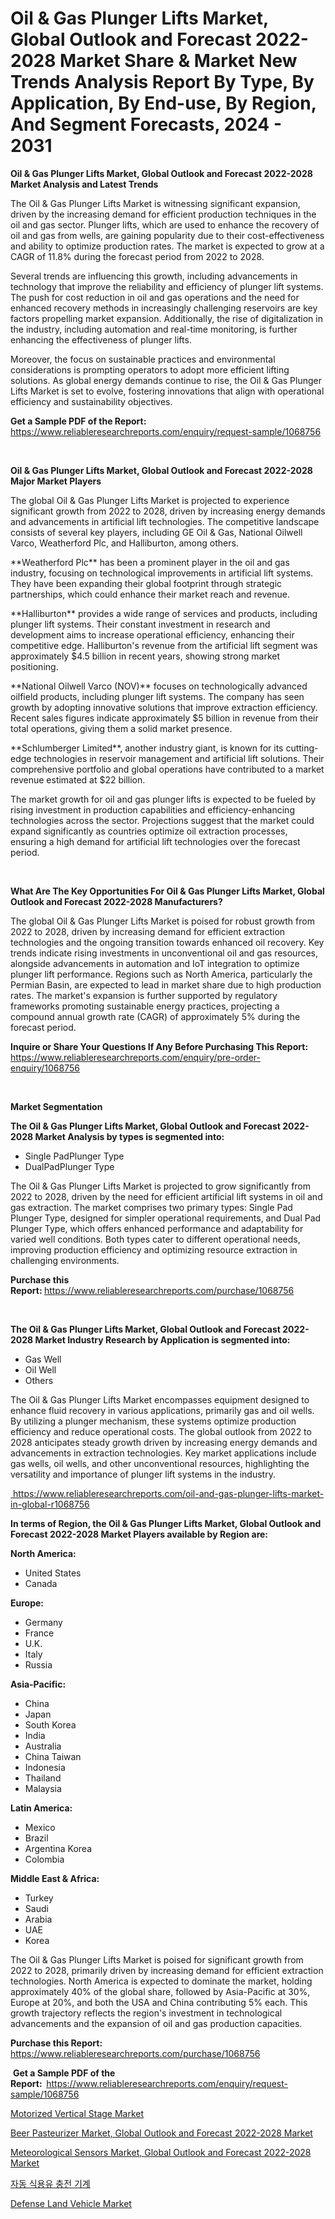 <p><h1>Oil & Gas Plunger Lifts Market, Global Outlook and Forecast 2022-2028 Market Share & Market New Trends Analysis Report By Type, By Application, By End-use, By Region, And Segment Forecasts, 2024 - 2031</h1></p><p><strong>Oil & Gas Plunger Lifts Market, Global Outlook and Forecast 2022-2028 Market Analysis and Latest Trends</strong></p>
<p><p>The Oil & Gas Plunger Lifts Market is witnessing significant expansion, driven by the increasing demand for efficient production techniques in the oil and gas sector. Plunger lifts, which are used to enhance the recovery of oil and gas from wells, are gaining popularity due to their cost-effectiveness and ability to optimize production rates. The market is expected to grow at a CAGR of 11.8% during the forecast period from 2022 to 2028.</p><p>Several trends are influencing this growth, including advancements in technology that improve the reliability and efficiency of plunger lift systems. The push for cost reduction in oil and gas operations and the need for enhanced recovery methods in increasingly challenging reservoirs are key factors propelling market expansion. Additionally, the rise of digitalization in the industry, including automation and real-time monitoring, is further enhancing the effectiveness of plunger lifts.</p><p>Moreover, the focus on sustainable practices and environmental considerations is prompting operators to adopt more efficient lifting solutions. As global energy demands continue to rise, the Oil & Gas Plunger Lifts Market is set to evolve, fostering innovations that align with operational efficiency and sustainability objectives.</p></p>
<p><strong>Get a Sample PDF of the Report:&nbsp;</strong> <a href="https://www.reliableresearchreports.com/enquiry/request-sample/1068756">https://www.reliableresearchreports.com/enquiry/request-sample/1068756</a></p>
<p>&nbsp;</p>
<p><strong>Oil & Gas Plunger Lifts Market, Global Outlook and Forecast 2022-2028 Major Market Players</strong></p>
<p><p>The global Oil & Gas Plunger Lifts Market is projected to experience significant growth from 2022 to 2028, driven by increasing energy demands and advancements in artificial lift technologies. The competitive landscape consists of several key players, including GE Oil & Gas, National Oilwell Varco, Weatherford Plc, and Halliburton, among others.</p><p>**Weatherford Plc** has been a prominent player in the oil and gas industry, focusing on technological improvements in artificial lift systems. They have been expanding their global footprint through strategic partnerships, which could enhance their market reach and revenue.</p><p>**Halliburton** provides a wide range of services and products, including plunger lift systems. Their constant investment in research and development aims to increase operational efficiency, enhancing their competitive edge. Halliburton's revenue from the artificial lift segment was approximately $4.5 billion in recent years, showing strong market positioning.</p><p>**National Oilwell Varco (NOV)** focuses on technologically advanced oilfield products, including plunger lift systems. The company has seen growth by adopting innovative solutions that improve extraction efficiency. Recent sales figures indicate approximately $5 billion in revenue from their total operations, giving them a solid market presence.</p><p>**Schlumberger Limited**, another industry giant, is known for its cutting-edge technologies in reservoir management and artificial lift solutions. Their comprehensive portfolio and global operations have contributed to a market revenue estimated at $22 billion.</p><p>The market growth for oil and gas plunger lifts is expected to be fueled by rising investment in production capabilities and efficiency-enhancing technologies across the sector. Projections suggest that the market could expand significantly as countries optimize oil extraction processes, ensuring a high demand for artificial lift technologies over the forecast period.</p></p>
<p>&nbsp;</p>
<p><strong>What Are The Key Opportunities For Oil & Gas Plunger Lifts Market, Global Outlook and Forecast 2022-2028 Manufacturers?</strong></p>
<p><p>The global Oil & Gas Plunger Lifts Market is poised for robust growth from 2022 to 2028, driven by increasing demand for efficient extraction technologies and the ongoing transition towards enhanced oil recovery. Key trends indicate rising investments in unconventional oil and gas resources, alongside advancements in automation and IoT integration to optimize plunger lift performance. Regions such as North America, particularly the Permian Basin, are expected to lead in market share due to high production rates. The market's expansion is further supported by regulatory frameworks promoting sustainable energy practices, projecting a compound annual growth rate (CAGR) of approximately 5% during the forecast period.</p></p>
<p><strong>Inquire or Share Your Questions If Any Before Purchasing This Report:</strong> <a href="https://www.reliableresearchreports.com/enquiry/pre-order-enquiry/1068756">https://www.reliableresearchreports.com/enquiry/pre-order-enquiry/1068756</a></p>
<p>&nbsp;</p>
<p><strong>Market Segmentation</strong></p>
<p><strong>The Oil & Gas Plunger Lifts Market, Global Outlook and Forecast 2022-2028 Market Analysis by types is segmented into:</strong></p>
<p><ul><li>Single PadPlunger Type</li><li>DualPadPlunger Type</li></ul></p>
<p><p>The Oil & Gas Plunger Lifts Market is projected to grow significantly from 2022 to 2028, driven by the need for efficient artificial lift systems in oil and gas extraction. The market comprises two primary types: Single Pad Plunger Type, designed for simpler operational requirements, and Dual Pad Plunger Type, which offers enhanced performance and adaptability for varied well conditions. Both types cater to different operational needs, improving production efficiency and optimizing resource extraction in challenging environments.</p></p>
<p><strong>Purchase this Report:&nbsp;</strong><a href="https://www.reliableresearchreports.com/purchase/1068756">https://www.reliableresearchreports.com/purchase/1068756</a></p>
<p>&nbsp;</p>
<p><strong>The Oil & Gas Plunger Lifts Market, Global Outlook and Forecast 2022-2028 Market Industry Research by Application is segmented into:</strong></p>
<p><ul><li>Gas Well</li><li>Oil Well</li><li>Others</li></ul></p>
<p><p>The Oil & Gas Plunger Lifts Market encompasses equipment designed to enhance fluid recovery in various applications, primarily gas and oil wells. By utilizing a plunger mechanism, these systems optimize production efficiency and reduce operational costs. The global outlook from 2022 to 2028 anticipates steady growth driven by increasing energy demands and advancements in extraction technologies. Key market applications include gas wells, oil wells, and other unconventional resources, highlighting the versatility and importance of plunger lift systems in the industry.</p></p>
<p><a href="https://www.reliableresearchreports.com/oil-and-gas-plunger-lifts-market-in-global-r1068756">&nbsp;https://www.reliableresearchreports.com/oil-and-gas-plunger-lifts-market-in-global-r1068756</a></p>
<p><strong>In terms of Region, the Oil & Gas Plunger Lifts Market, Global Outlook and Forecast 2022-2028 Market Players available by Region are:</strong></p>
<p>
    <p> <strong> North America: </strong>
        <ul>
            <li>United States</li>
            <li>Canada</li>
        </ul>
        </p> 
    <p> <strong> Europe: </strong>
        <ul>
            <li>Germany</li>
            <li>France</li>
            <li>U.K.</li>
            <li>Italy</li>
            <li>Russia</li>
        </ul>
        </p> 
    <p> <strong> Asia-Pacific: </strong>
        <ul>
            <li>China</li>
            <li>Japan</li>
            <li>South Korea</li>
            <li>India</li>
            <li>Australia</li>
            <li>China Taiwan</li>
            <li>Indonesia</li>
            <li>Thailand</li>
            <li>Malaysia</li>
        </ul>
        </p> 
    <p> <strong> Latin America: </strong>
        <ul>
            <li>Mexico</li>
            <li>Brazil</li>
            <li>Argentina Korea</li>
            <li>Colombia</li>
        </ul>
        </p> 
    <p> <strong> Middle East & Africa: </strong>
        <ul>
            <li>Turkey</li>
            <li>Saudi</li>
            <li>Arabia</li>
            <li>UAE</li>
            <li>Korea</li>
        </ul>
    </p>
    </p>
<p><p>The Oil & Gas Plunger Lifts Market is poised for significant growth from 2022 to 2028, primarily driven by increasing demand for efficient extraction technologies. North America is expected to dominate the market, holding approximately 40% of the global share, followed by Asia-Pacific at 30%, Europe at 20%, and both the USA and China contributing 5% each. This growth trajectory reflects the region's investment in technological advancements and the expansion of oil and gas production capacities.</p></p>
<p><strong>Purchase this Report: </strong><a href="https://www.reliableresearchreports.com/purchase/1068756">https://www.reliableresearchreports.com/purchase/1068756</a></p>
<p>&nbsp;<strong>Get a Sample PDF of the Report:&nbsp;&nbsp;</strong><a href="https://www.reliableresearchreports.com/enquiry/request-sample/1068756">https://www.reliableresearchreports.com/enquiry/request-sample/1068756</a></p>
<p><strong></strong></p>
<p><p><a href="https://www.linkedin.com/pulse/motorized-vertical-stage-market-size-segmentation-trends-growth-j8cbe?trackingId=bk74fo8bSO6EYNKNKaXsrA%3D%3D">Motorized Vertical Stage Market</a></p><p><a href="https://github.com/irfadac/Market-Research-Report-List-4/blob/main/beer-pasteurizer-market-global-outlook-and-forecast-2022-2028-market.md">Beer Pasteurizer Market, Global Outlook and Forecast 2022-2028 Market</a></p><p><a href="https://github.com/ashepherd82/Market-Research-Report-List-6/blob/main/meteorological-sensors-market-global-outlook-and-forecast-2022-2028-market.md">Meteorological Sensors Market, Global Outlook and Forecast 2022-2028 Market</a></p><p><a href="https://medium.com/@avaoneill70/%EA%B8%80%EB%A1%9C%EB%B2%8C-%EC%9E%90%EB%8F%99-%EC%8B%9D%EC%9A%A9%EC%9C%A0-%EC%B6%A9%EC%A0%84%EA%B8%B0-%EC%8B%9C%EC%9E%A5-%EC%9D%91%EC%9A%A9-%EC%B5%9C%EC%A2%85-%EC%82%AC%EC%9A%A9-%EC%82%B0%EC%97%85-%EC%9C%A0%ED%98%95-%EC%9E%A5%EB%B9%84-%EB%B0%8F-%EC%A7%80%EC%97%AD%EC%97%90-%EB%8C%80%ED%95%9C-%EC%B4%88%EC%A0%90-%EB%B6%84%EC%84%9D-%EB%B0%8F-%EC%98%88%EC%B8%A1-2024-2031-abf429bf7178">자동 식용유 충전 기계</a></p><p><a href="https://issuu.com/reportprime-2/docs/defense-land-vehicle-market-size-20_13ee0419d4dc63">Defense Land Vehicle Market</a></p></p>